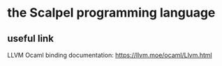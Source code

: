 # the Scalpel programming language

## useful link
LLVM Ocaml binding documentation: https://llvm.moe/ocaml/Llvm.html